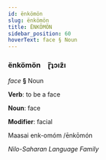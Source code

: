 ```yaml
---
id: ënkömön
slug: ënkömön
title: ËNKÖMÖN
sidebar_position: 60
hoverText: face § Noun
---
```


### ënkömön&emsp;<span kind="abugida">ɽ̃ʇɔıƶ̃ı</span>

*face* **§** Noun

**Verb**: to be a face

**Noun**: face

**Modifier**: facial

Maasai enk-omóm /ēnkōmón

*Nilo-Saharan Language Family*